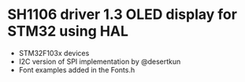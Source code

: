 # SH1106 driver 1.3 OLED display for STM32 using HAL

* STM32F103x devices
* I2C version of SPI implementation by @desertkun
* Font examples added in the Fonts.h
